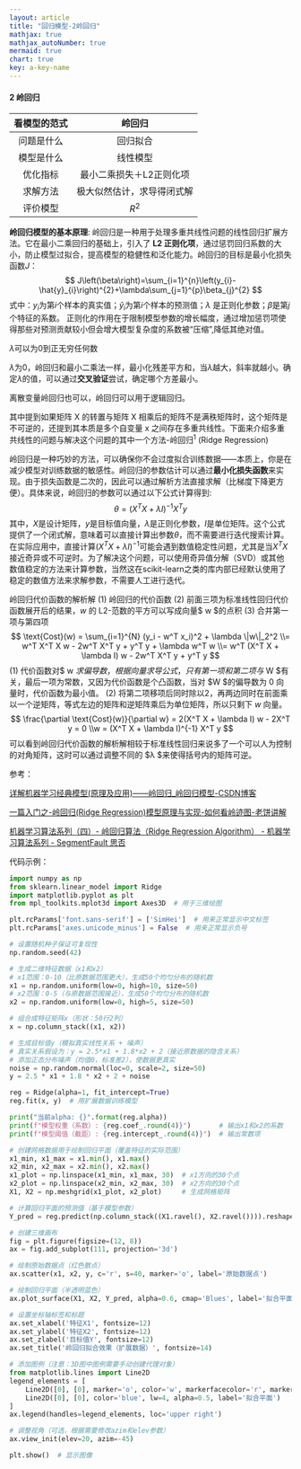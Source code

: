 ```yaml
---
layout: article
title: "回归模型-2岭回归"
mathjax: true
mathjax_autoNumber: true
mermaid: true
chart: true
key: a-key-name
---
```


#### 2 岭回归 

| 看模型的范式 |           岭回归           |
| :----------: | :------------------------: |
|  问题是什么  |          回归拟合          |
|  模型是什么  |          线性模型          |
|   优化指标   |  最小二乘损失＋L2正则化项  |
|   求解方法   | 极大似然估计，求导得闭式解 |
|   评价模型   |           $R^2$            |

**岭回归模型的基本原理**: 岭回归是一种用于处理多重共线性问题的线性回归扩展方法。它在最小二乘回归的基础上，引入了 **L2 正则化项**，通过惩罚回归系数的大小，防止模型过拟合，提高模型的稳健性和泛化能力。岭回归的目标是最小化损失函数$J$：
$$
J\left(\beta\right)=\sum_{i=1}^{n}\left(y_{i}-\hat{y}_{i}\right)^{2}+\lambda\sum_{j=1}^{p}\beta_{j}^{2}
$$
式中：$y_{i}$为第$i$个样本的真实值；$\hat{y}_{i}$为第$i$个样本的预测值；$λ$ 是正则化参数；$β$是第$j$个特征的系数。
正则化的作用在于限制模型参数的增长幅度，通过增加惩罚项使得那些对预测贡献较小但会增大模型复杂度的系数被“压缩”,降低其绝对值。

$λ$可以为0到正无穷任何数

$λ$为0，岭回归和最小二乘法一样，最小化残差平方和，当$λ$越大，斜率就越小。确定$λ$的值，可以通过**交叉验证**尝试，确定哪个方差最小。

离散变量岭回归也可以，岭回归可以用于逻辑回归。

其中提到如果矩阵 X 的转置与矩阵 X 相乘后的矩阵不是满秩矩阵时，这个矩阵是不可逆的，还提到其本质是多个自变量 x 之间存在多重共线性。下面来介绍多重共线性的问题与解决这个问题的其中一个方法-岭回归$^1$ (Ridge Regression)

岭回归是一种巧妙的方法，可以确保你不会过度拟合训练数据——本质上，你是在减少模型对训练数据的敏感性。岭回归的参数估计可以通过**最小化损失函数**来实现。由于损失函数是二次的，因此可以通过解析方法直接求解（比梯度下降更方便）。具体来说，岭回归的参数可以通过以下公式计算得到:
$$
\theta = (X^TX + \lambda I)^{-1}X^Ty
$$
其中，$X$是设计矩阵，$y$是目标值向量，$λ$是正则化参数，$I$是单位矩阵。这个公式提供了一个闭式解，意味着可以直接计算出参数$θ$，而不需要进行迭代搜索计算。在实际应用中，直接计算$(X^TX + \lambda I)^{-1}$可能会遇到数值稳定性问题，尤其是当$X^TX$接近奇异或不可逆时。为了解决这个问题，可以使用奇异值分解（SVD）或其他数值稳定的方法来计算参数，当然这在scikit-learn之类的库内部已经默认使用了稳定的数值方法来求解参数，不需要人工进行迭代。

岭回归代价函数的解析解
(1) 岭回归的代价函数
(2) 前面三项为标准线性回归代价函数展开后的结果，$w$ 的 L2-范数的平方可以写成向量$ w $的点积
(3) 合并第一项与第四项
$$
\text{Cost}(w) = \sum_{i=1}^{N} (y_i - w^T x_i)^2 + \lambda \|w\|_2^2
\\= w^T X^T X w - 2w^T X^T y + y^T y + \lambda w^T w
\\= w^T (X^T X + \lambda I) w - 2w^T X^T y + y^T y
$$
(1) 代价函数对$ w $求偏导数，根据向量求导公式，只有第一项和第二项与$ W $有关，最后一项为常数，又因为代价函数是个凸函数，当对 $W $的偏导数为 0 向量时，代价函数为最小值。
(2) 将第二项移项后同时除以2，再两边同时在前面乘以一个逆矩阵，等式左边的矩阵和逆矩阵乘后为单位矩阵，所以只剩下 $w$ 向量。
$$
\frac{\partial \text{Cost}(w)}{\partial w} = 2(X^T X + \lambda I) w - 2X^T y = 0
\\w = (X^T X + \lambda I)^{-1} X^T y
$$
可以看到岭回归代价函数的解析解相较于标准线性回归来说多了一个可以人为控制的对角矩阵，这时可以通过调整不同的 $λ $来使得括号内的矩阵可逆。

参考：

[详解机器学习经典模型(原理及应用)——岭回归_岭回归模型-CSDN博客](https://blog.csdn.net/ChaneMo/article/details/142390915)

[一篇入门之-岭回归(Ridge Regression)模型原理与实现-如何看岭迹图-老饼讲解](https://www.bbbdata.com/text/29)

[机器学习算法系列（四）- 岭回归算法（Ridge Regression Algorithm） - 机器学习算法系列 - SegmentFault 思否](https://segmentfault.com/a/1190000041233542)

代码示例：

```python
import numpy as np
from sklearn.linear_model import Ridge
import matplotlib.pyplot as plt
from mpl_toolkits.mplot3d import Axes3D  # 用于三维绘图

plt.rcParams['font.sans-serif'] = ['SimHei']  # 用来正常显示中文标签
plt.rcParams['axes.unicode_minus'] = False  # 用来正常显示负号

# 设置随机种子保证可复现性
np.random.seed(42)

# 生成二维特征数据（x1和x2）
# x1范围：0-10（比原数据范围更大），生成50个均匀分布的随机数
x1 = np.random.uniform(low=0, high=10, size=50)
# x2范围：0-5（与原数据范围接近），生成50个均匀分布的随机数
x2 = np.random.uniform(low=0, high=5, size=50)

# 组合成特征矩阵x（形状：50行2列）
x = np.column_stack((x1, x2))

# 生成目标值y（模拟真实线性关系 + 噪声）
# 真实关系假设为：y = 2.5*x1 + 1.8*x2 + 2（接近原数据的隐含关系）
# 添加正态分布噪声（均值0，标准差2），使数据更真实
noise = np.random.normal(loc=0, scale=2, size=50)
y = 2.5 * x1 + 1.8 * x2 + 2 + noise

reg = Ridge(alpha=1, fit_intercept=True)
reg.fit(x, y)  # 用扩展数据训练模型

print("当前alpha: {}".format(reg.alpha))
print(f"模型权重（系数）: {reg.coef_.round(4)}")       # 输出x1和x2的系数
print(f"模型阈值（截距）: {reg.intercept_.round(4)}")  # 输出常数项

# 创建网格数据用于绘制回归平面（覆盖特征的实际范围）
x1_min, x1_max = x1.min(), x1.max()
x2_min, x2_max = x2.min(), x2.max()
x1_plot = np.linspace(x1_min, x1_max, 30)  # x1方向的30个点
x2_plot = np.linspace(x2_min, x2_max, 30)  # x2方向的30个点
X1, X2 = np.meshgrid(x1_plot, x2_plot)     # 生成网格矩阵

# 计算回归平面的预测值（基于模型参数）
Y_pred = reg.predict(np.column_stack((X1.ravel(), X2.ravel()))).reshape(X1.shape)

# 创建三维画布
fig = plt.figure(figsize=(12, 8))
ax = fig.add_subplot(111, projection='3d')

# 绘制原始数据点（红色散点）
ax.scatter(x1, x2, y, c='r', s=40, marker='o', label='原始数据点')

# 绘制回归平面（半透明蓝色）
ax.plot_surface(X1, X2, Y_pred, alpha=0.6, cmap='Blues', label='拟合平面')

# 设置坐标轴标签和标题
ax.set_xlabel('特征X1', fontsize=12)
ax.set_ylabel('特征X2', fontsize=12)
ax.set_zlabel('目标值Y', fontsize=12)
ax.set_title('岭回归拟合效果（扩展数据）', fontsize=14)

# 添加图例（注意：3D图中图例需要手动创建代理对象）
from matplotlib.lines import Line2D
legend_elements = [
    Line2D([0], [0], marker='o', color='w', markerfacecolor='r', markersize=10, label='原始数据'),
    Line2D([0], [0], color='blue', lw=4, alpha=0.5, label='拟合平面')
]
ax.legend(handles=legend_elements, loc='upper right')

# 调整视角（可选，根据需要修改azim和elev参数）
ax.view_init(elev=20, azim=-45)

plt.show()  # 显示图像
```

